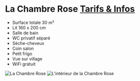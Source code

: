 # La Chambre Rose [Tarifs & Infos](/fr/tarifs/)

* Surface totale 30 m²
* Lit 160 x 200 cm
* Salle de bain
* WC privatif séparé
* Sèche-cheveux
* Coin salon
* Petit frigo 
* Vue sur village
* WiFi gratuit

![La Chambre Rose](/images/chambre-rose.jpg)
![L'intérieur de la Chambre Rose](/images/chambre-rose-detail.jpg)

